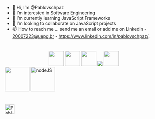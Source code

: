 - 👋 Hi, I’m @Pablovschpaz
- 👀 I’m interested in Software Engineering
- 🌱 I’m currently learning JavaScript Frameworks
- 💞️ I’m looking to collaborate on JavaScript projects
- 📫 How to reach me ... send me an email or add me on Linkedin - 20007223@uepg.br - https://www.linkedin.com/in/pablovschpaz/.



<!--   
https://miro.medium.com/max/724/0*111wb2gZO_SQ8JT7.png
https://epsagon.com/wp-content/uploads/2018/07/how-to-setup-aws-lambda-with-sqs-1.png
![Pablovschpaz's GitHub stats](https://github-readme-stats.vercel.app/api?username=Pablovschpaz&show_icons=true&theme=prussian)
[![Top Langs](https://github-readme-stats.vercel.app/api/top-langs/?username=Pablovschpaz&langs_count=200)](https://github.com/Pablovschpaz/)-->

#

<div style="text-align: center;">
    <img width="48" src="https://img.icons8.com/color/48/000000/html-5--v1.png" />
    <img width="48" src="https://img.icons8.com/color/48/000000/css3.png" />
    <img width="48" src="https://img.icons8.com/color/48/000000/javascript--v2.png" />
    <img src="https://img.icons8.com/color/48/000000/bootstrap.png"/>
    <img width="48" height="48" src="https://img.icons8.com/plasticine/100/000000/react.png" />
</div>



<div>
  <img height="78" src="https://miro.medium.com/max/724/0*111wb2gZO_SQ8JT7.png"/>
  <img width="78" src="https://img.icons8.com/color/48/000000/nodejs.png" alt="nodeJS" />
</div>





#
<div>
    <img height="30" src="https://komarev.com/ghpvc/?username=Pablovschpaz&color=blue" alt="Pablovschpaz" />
</div>

